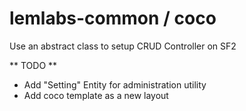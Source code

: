 # lemlabs-common / coco
Use an abstract class to setup CRUD Controller on SF2

** TODO **
- Add "Setting" Entity for administration utility
- Add coco template as a new layout
